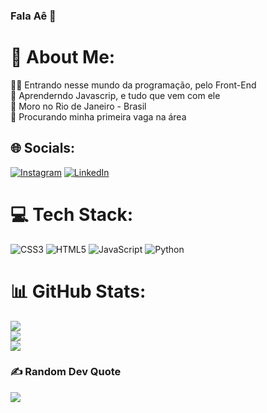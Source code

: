 ### Fala Aê 👋
# 💫 About Me:
👩‍💻 Entrando nesse mundo da programação, pelo Front-End<br>📓 Aprenderndo Javascrip, e tudo que vem com ele<br>🏡 Moro no Rio de Janeiro - Brasil<br>🔎 Procurando minha primeira vaga na área


## 🌐 Socials:
[![Instagram](https://img.shields.io/badge/Instagram-%23E4405F.svg?logo=Instagram&logoColor=white)](https://instagram.com/jessicarvelloso) [![LinkedIn](https://img.shields.io/badge/LinkedIn-%230077B5.svg?logo=linkedin&logoColor=white)](https://linkedin.com/in/jessica-velloso-2873a563/) 

# 💻 Tech Stack:
![CSS3](https://img.shields.io/badge/css3-%231572B6.svg?style=flat&logo=css3&logoColor=white) ![HTML5](https://img.shields.io/badge/html5-%23E34F26.svg?style=flat&logo=html5&logoColor=white) ![JavaScript](https://img.shields.io/badge/javascript-%23323330.svg?style=flat&logo=javascript&logoColor=%23F7DF1E) ![Python](https://img.shields.io/badge/python-3670A0?style=flat&logo=python&logoColor=ffdd54)
# 📊 GitHub Stats:
![](https://github-readme-stats.vercel.app/api?username=JessicaVelloso&theme=dark&hide_border=true&include_all_commits=false&count_private=false)<br/>
![](https://github-readme-streak-stats.herokuapp.com/?user=JessicaVelloso&theme=dark&hide_border=true)<br/>
![](https://github-readme-stats.vercel.app/api/top-langs/?username=JessicaVelloso&theme=dark&hide_border=true&include_all_commits=false&count_private=false&layout=compact)

### ✍️ Random Dev Quote
![](https://quotes-github-readme.vercel.app/api?type=horizontal&theme=radical)
